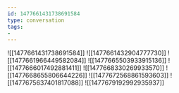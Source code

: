 ```yaml
---
id: 1477661431738691584
type: conversation
tags:
- 
---
```

![[1477661431738691584]]
![[1477661432904777730]]
![[1477661966449582084]]
![[1477665503933915136]]
![[1477666017492881411]]
![[1477668330269933570]]
![[1477668655806644226]]
![[1477672568861593603]]
![[1477675637401817088]]
![[1477679192992935937]]

